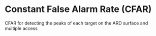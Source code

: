 # Constant False Alarm Rate (CFAR)
CFAR for detecting the peaks of each target on the ARD surface and multiple access
